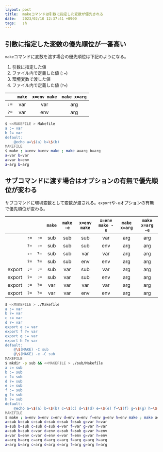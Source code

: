 ```yaml
---
layout: post
title:  makeコマンドは引数に指定した変数が優先される
date:   2023/02/10 12:37:41 +0900
tags:   sh
---
```


## 引数に指定した変数の優先順位が一番高い

`make`コマンドに変数を渡す場合の優先順位は下記のようになる。

1.  引数に指定した値
2.  ファイル内で定義した値 (`:=`)
3.  環境変数で渡した値
4.  ファイル内で定義した値 (`?=`)

|    |`make`      |`x=env make`|`make x=arg`|
|:--:|:----------:|:----------:|:----------:|
|`:=`|var         |var         |arg         |
|`?=`|var         |env         |arg         |

<!-- markdownlint-disable MD010 -->
```sh
$ <<MAKEFILE > Makefile
a := var
b ?= var
default:
	@echo a=\$(a) b=\$(b)
MAKEFILE
$ make ; a=env b=env make ; make a=arg b=arg
a=var b=var
a=var b=env
a=arg b=arg
```
<!-- markdownlint-enable MD010 -->

## サブコマンドに渡す場合はオプションの有無で優先順位が変わる

サブコマンドに環境変数として変数が渡される。`export`や`-e`オプションの有無で優先順位が変わる。

|      |    |    |`make`         |`make -e`      |`x=env make`   |`x=env make -e`|`make x=arg`   |`make x=arg -e`|
|:----:|:--:|:--:|:-------------:|:-------------:|:-------------:|:-------------:|:-------------:|:-------------:|
|      |`:=`|`:=`|sub            |sub            |sub            |var            |arg            |arg            |
|      |`?=`|`:=`|sub            |sub            |sub            |env            |arg            |arg            |
|      |`:=`|`?=`|sub            |sub            |var            |var            |arg            |arg            |
|      |`?=`|`?=`|sub            |sub            |env            |env            |arg            |arg            |
|export|`:=`|`:=`|sub            |var            |sub            |var            |arg            |arg            |
|export|`?=`|`:=`|sub            |var            |sub            |env            |arg            |arg            |
|export|`:=`|`?=`|var            |var            |var            |var            |arg            |arg            |
|export|`?=`|`?=`|var            |var            |env            |env            |arg            |arg            |

<!-- markdownlint-disable MD010 -->
```sh
$ <<MAKEFILE > ./Makefile
a := var
b ?= var
c := var
d ?= var
export e := var
export f ?= var
export g := var
export h ?= var
default:
	@\$(MAKE) -C sub
	@\$(MAKE) -e -C sub
MAKEFILE
$ mkdir -p sub && <<MAKEFILE > ./sub/Makefile
a := sub
b := sub
c ?= sub
d ?= sub
e := sub
f := sub
g ?= sub
h ?= sub
default:
	@echo a=\$(a) b=\$(b) c=\$(c) d=\$(d) e=\$(e) f=\$(f) g=\$(g) h=\$(h)
MAKEFILE
$ make ; a=env b=env c=env d=env e=env f=env g=env h=env make ; make a=arg b=arg c=arg d=arg e=arg f=arg g=arg h=arg
a=sub b=sub c=sub d=sub e=sub f=sub g=var h=var
a=sub b=sub c=sub d=sub e=var f=var g=var h=var
a=sub b=sub c=var d=env e=sub f=sub g=var h=env
a=var b=env c=var d=env e=var f=env g=var h=env
a=arg b=arg c=arg d=arg e=arg f=arg g=arg h=arg
a=arg b=arg c=arg d=arg e=arg f=arg g=arg h=arg
```
<!-- markdownlint-enable MD010 -->
